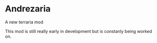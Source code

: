 # Andrezaria
A new terraria mod

This mod is still really early in development but is constanly being worked on. 
